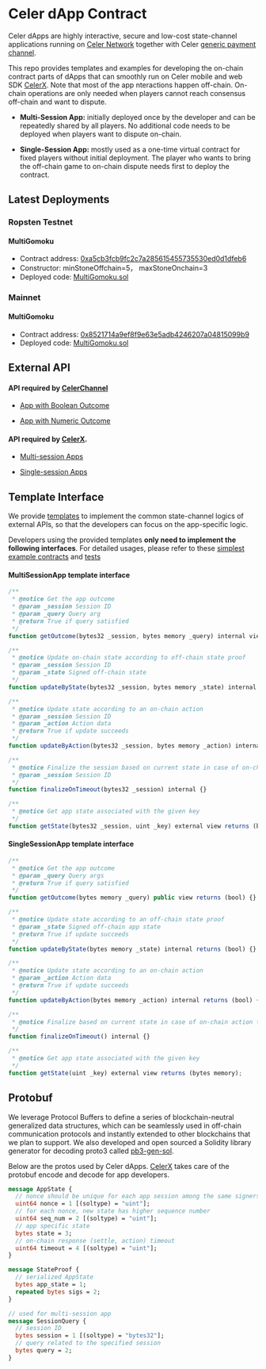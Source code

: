 # Celer dApp Contract

Celer dApps are highly interactive, secure and low-cost state-channel applications running on [Celer Network](https://www.celer.network) together with Celer [generic payment channel](https://github.com/celer-network/cChannel-eth).

This repo provides templates and examples for developing the on-chain contract parts of dApps that can smoothly run on Celer mobile and web SDK [CelerX](https://celerx.app/). Note that most of the app nteractions happen off-chain. On-chain operations are only needed when players cannot reach consensus off-chain and want to dispute.

- **Multi-Session App:** initially deployed once by the developer and can be repeatedly shared by all players. No additional code needs to be deployed when players want to dispute on-chain.

- **Single-Session App:** mostly used as a one-time virtual contract for fixed players without initial deployment. The player who wants to bring the off-chain game to on-chain dispute needs first to deploy the contract.


## Latest Deployments

### Ropsten Testnet

#### MultiGomoku
- Contract address: [0xa5cb3fcb9fc2c7a285615455735530ed0d1dfeb6](https://ropsten.etherscan.io/address/0xb352b23620ab8d75a05012aec0e0f5ce1015d743)
- Constructor: minStoneOffchain=5， maxStoneOnchain=3
- Deployed code: [MultiGomoku.sol](https://github.com/celer-network/cApps-eth/blob/26e26e1f152cc6ad11675b22383c868839055358/contracts/gomoku/MultiGomoku.sol)

### Mainnet

#### MultiGomoku
- Contract address: [0x8521714a9ef8f9e63e5adb4246207a04815099b9](https://etherscan.io/address/0x8521714a9ef8f9e63e5adb4246207a04815099b9)
- Deployed code: [MultiGomoku.sol](https://github.com/celer-network/cApps-eth/blob/88391d4953/contracts/gomoku/MultiGomoku.sol)

## External API

#### API required by [CelerChannel](https://github.com/celer-network/cChannel-eth)

- [App with Boolean Outcome](https://github.com/celer-network/cApps-eth/blob/master/contracts/templates/IBooleanOutcome.sol)

- [App with Numeric Outcome](https://github.com/celer-network/cApps-eth/blob/master/contracts/templates/INumericOutcome.sol)

#### API required by [CelerX](https://celerx.app/).

- [Multi-session Apps](https://github.com/celer-network/cApps-eth/blob/master/contracts/templates/IMultiSession.sol)

- [Single-session Apps](https://github.com/celer-network/cApps-eth/blob/master/contracts/templates/ISingleSession.sol)


## Template Interface

We provide [templates](https://github.com/celer-network/cApps-eth/tree/master/contracts/templates) to implement the common state-channel logics of external APIs, so that the developers can focus on the app-specific logic.

Developers using the provided templates **only need to implement the following interfaces**. For detailed usages, please refer to these [simplest example contracts](https://github.com/celer-network/cApps-eth/tree/master/contracts/simple-app) and [tests](https://github.com/celer-network/cApps-eth/tree/master/test/simple-app)

#### MultiSessionApp template interface

```javascript
/**
 * @notice Get the app outcome
 * @param _session Session ID
 * @param _query Query arg
 * @return True if query satisfied
 */
function getOutcome(bytes32 _session, bytes memory _query) internal view returns (bool) {}

/**
 * @notice Update on-chain state according to off-chain state proof
 * @param _session Session ID
 * @param _state Signed off-chain state
 */
function updateByState(bytes32 _session, bytes memory _state) internal returns (bool) {}

/**
 * @notice Update state according to an on-chain action
 * @param _session Session ID
 * @param _action Action data
 * @return True if update succeeds
 */
function updateByAction(bytes32 _session, bytes memory _action) internal returns (bool) {}

/**
 * @notice Finalize the session based on current state in case of on-chain action timeout
 * @param _session Session ID
 */
function finalizeOnTimeout(bytes32 _session) internal {}

/**
 * @notice Get app state associated with the given key
 */
function getState(bytes32 _session, uint _key) external view returns (bytes memory);
```

#### SingleSessionApp template interface

```javascript
/**
 * @notice Get the app outcome
 * @param _query Query args
 * @return True if query satisfied
 */
function getOutcome(bytes memory _query) public view returns (bool) {}

/**
 * @notice Update state according to an off-chain state proof
 * @param _state Signed off-chain app state
 * @return True if update succeeds
 */
function updateByState(bytes memory _state) internal returns (bool) {}

/**
 * @notice Update state according to an on-chain action
 * @param _action Action data
 * @return True if update succeeds
 */
function updateByAction(bytes memory _action) internal returns (bool) {}

/**
 * @notice Finalize based on current state in case of on-chain action timeout
 */
function finalizeOnTimeout() internal {}

/**
 * @notice Get app state associated with the given key
 */
function getState(uint _key) external view returns (bytes memory);
```

## Protobuf

We leverage Protocol Buffers to define a series of blockchain-neutral generalized data structures, which can be seamlessly used in off-chain communication protocols and instantly extended to other blockchains that we plan to support. We also developed and open sourced a Solidity library generator for decoding proto3 called [pb3-gen-sol](https://github.com/celer-network/pb3-gen-sol).

Below are the protos used by Celer dApps. [CelerX](https://celerx.app/) takes care of the protobuf encode and decode for app developers.

```protobuf
message AppState {
  // nonce should be unique for each app session among the same signers
  uint64 nonce = 1 [(soltype) = "uint"];
  // for each nonce, new state has higher sequence number
  uint64 seq_num = 2 [(soltype) = "uint"];
  // app specific state
  bytes state = 3;
  // on-chain response (settle, action) timeout
  uint64 timeout = 4 [(soltype) = "uint"];
}

message StateProof {
  // serialized AppState
  bytes app_state = 1;
  repeated bytes sigs = 2;
}

// used for multi-session app
message SessionQuery {
  // session ID
  bytes session = 1 [(soltype) = "bytes32"];
  // query related to the specified session
  bytes query = 2;
}
```
